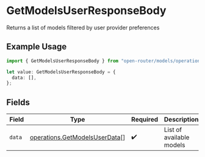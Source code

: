 # GetModelsUserResponseBody

Returns a list of models filtered by user provider preferences

## Example Usage

```typescript
import { GetModelsUserResponseBody } from "open-router/models/operations";

let value: GetModelsUserResponseBody = {
  data: [],
};
```

## Fields

| Field                                                                          | Type                                                                           | Required                                                                       | Description                                                                    |
| ------------------------------------------------------------------------------ | ------------------------------------------------------------------------------ | ------------------------------------------------------------------------------ | ------------------------------------------------------------------------------ |
| `data`                                                                         | [operations.GetModelsUserData](../../models/operations/getmodelsuserdata.md)[] | :heavy_check_mark:                                                             | List of available models                                                       |